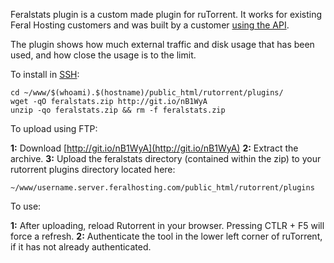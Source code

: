
Feralstats plugin is a custom made plugin for ruTorrent. It works for existing Feral Hosting customers and was built by a customer [using the API](/api/).

The plugin shows how much external traffic and disk usage that has been used, and how close the usage is to the limit.

To install in [SSH](https://www.feralhosting.com/faq/view?question=12):

```
cd ~/www/$(whoami).$(hostname)/public_html/rutorrent/plugins/
wget -qO feralstats.zip http://git.io/nB1WyA
unzip -qo feralstats.zip && rm -f feralstats.zip
```
To upload using FTP:

**1:** Download [http://git.io/nB1WyA](http://git.io/nB1WyA)
**2:** Extract the archive.
**3:** Upload the feralstats directory (contained within the zip) to your rutorrent plugins directory located here:

```
~/www/username.server.feralhosting.com/public_html/rutorrent/plugins
```

To use:

**1:** After uploading, reload Rutorrent in your browser. Pressing CTLR + F5 will force a refresh.
**2:** Authenticate the tool in the lower left corner of ruTorrent, if it has not already authenticated.



